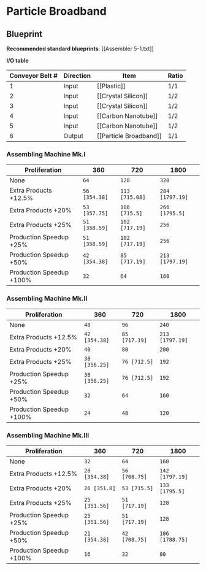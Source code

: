 # Particle Broadband

## Blueprint

**Recommended standard blueprints**: [[Assembler 5-1.txt]]

**I/O table**

| Conveyor Belt # | Direction | Item                   | Ratio |
| --------------- | --------- | ---------------------- | ----- |
| 1               | Input     | [[Plastic]]            | 1/1   |
| 2               | Input     | [[Crystal Silicon]]    | 1/2   |
| 3               | Input     | [[Crystal Silicon]]    | 1/2   |
| 4               | Input     | [[Carbon Nanotube]]    | 1/2   |
| 5               | Input     | [[Carbon Nanotube]]    | 1/2   |
| 6               | Output    | [[Particle Broadband]] | 1/1   |

### Assembling Machine Mk.I

| Proliferation            | 360           | 720            | 1800            |
| ------------------------ | ------------- | -------------- | --------------- |
| None                     | `64`          | `128`          | `320`           |
| Extra Products +12.5%    | `56 [354.38]` | `113 [715.08]` | `284 [1797.19]` |
| Extra Products +20%      | `53 [357.75]` | `106 [715.5]`  | `266 [1795.5]`  |
| Extra Products +25%      | `51 [358.59]` | `102 [717.19]` | `256`           |
| Production Speedup +25%  | `51 [358.59]` | `102 [717.19]` | `256`           |
| Production Speedup +50%  | `42 [354.38]` | `85 [717.19]`  | `213 [1797.19]` |
| Production Speedup +100% | `32`          | `64`           | `160`           |

### Assembling Machine Mk.II

| Proliferation            | 360           | 720           | 1800            |
| ------------------------ | ------------- | ------------- | --------------- |
| None                     | `48`          | `96`          | `240`           |
| Extra Products +12.5%    | `42 [354.38]` | `85 [717.19]` | `213 [1797.19]` |
| Extra Products +20%      | `40`          | `80`          | `200`           |
| Extra Products +25%      | `38 [356.25]` | `76 [712.5]`  | `192`           |
| Production Speedup +25%  | `38 [356.25]` | `76 [712.5]`  | `192`           |
| Production Speedup +50%  | `32`          | `64`          | `160`           |
| Production Speedup +100% | `24`          | `48`          | `120`           |

### Assembling Machine Mk.III

| Proliferation            | 360           | 720           | 1800            |
| ------------------------ | ------------- | ------------- | --------------- |
| None                     | `32`          | `64`          | `160`           |
| Extra Products +12.5%    | `28 [354.38]` | `56 [708.75]` | `142 [1797.19]` |
| Extra Products +20%      | `26 [351.0]`  | `53 [715.5]`  | `133 [1795.5]`  |
| Extra Products +25%      | `25 [351.56]` | `51 [717.19]` | `128`           |
| Production Speedup +25%  | `25 [351.56]` | `51 [717.19]` | `128`           |
| Production Speedup +50%  | `21 [354.38]` | `42 [708.75]` | `106 [1788.75]` |
| Production Speedup +100% | `16`          | `32`          | `80`            |
